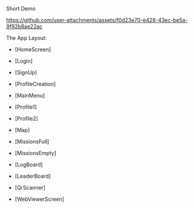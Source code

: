 Short Demo

https://github.com/user-attachments/assets/f0d23e70-e428-43ec-be5a-9f92b8ae22ac


The App Layout:

- [HomeScreen]


- [Login]

- [SignUp]

- [ProfileCreation]

- [MainMenu]

- [Profile1]

- [Profile2]

- [Map]

- [MissionsFull]

- [MissionsEmpty]

- [LogBoard]

- [LeaderBoard]

- [QrScanner]

- [WebViewerScreen]
